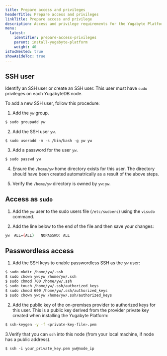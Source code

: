 ```yaml
---
title: Prepare access and privileges
headerTitle: Prepare access and privileges
linkTitle: Prepare access and privilege
description: Access and privilege requirements for the Yugabyte Platform and YugabyteDB data nodes.
menu:
  latest:
    identifier: prepare-access-privileges
    parent: install-yugabyte-platform
    weight: 40
isTocNested: true
showAsideToc: true
---
```


## SSH user

Identify an SSH user or create an SSH  user. This user must have `sudo` privileges on each YugabyteDB node. 

To add a new SSH user, follow this procedure:

1. Add the `yw` group.

```sh
$ sudo groupadd yw
```

2. Add the SSH user `yw`.

```ssh
$ sudo useradd -m -s /bin/bash -g yw yw
```

3. Add a password for the user `yw`.

```sh
$ sudo passwd yw
```

4. Ensure the `/home/yw` home directory exists for this user. The directory should have been created automatrically as a result of the above steps.

5. Verify the `/home/yw` directory is owned by `yw:yw`.

## Access as `sudo`

1. Add the `yw` user to the sudo users file (`/etc/sudoers`) using the `visudo` command. 

2. Add the line below to the end of the file and then save your changes:

```sh
yw	ALL=(ALL)	NOPASSWD: ALL
```

## Passwordless access

1. Add the SSH keys to enable passwordless SSH as the `yw` user:

```sh
$ sudo mkdir /home/yw/.ssh
$ sudo chown yw:yw /home/yw/.ssh
$ sudo chmod 700 /home/yw/.ssh
$ sudo touch /home/yw/.ssh/authorized_keys
$ sudo chmod 600 /home/yw/.ssh/authorized_keys
$ sudo chown yw:yw /home/yw/.ssh/authorized_keys
```

2. Add the public key of the on-premises provider to authorized keys for this user. This is a public key derived from the provider private key created when installing the Yugabyte Platform:

```sh
$ ssh-keygen -y -f <private-key-file>.pem
```

3.Verify that you can `ssh` into this node (from your local machine, if node has a public address).

```ssh
$ ssh -i your_private_key.pem yw@node_ip
```
